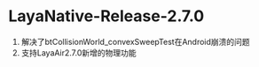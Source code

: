 # LayaNative-Release-2.7.0

1. 解决了btCollisionWorld_convexSweepTest在Android崩溃的问题
2. 支持LayaAir2.7.0新增的物理功能